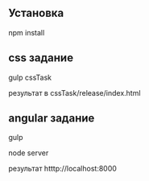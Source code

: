 ## Установка
  npm install

## css задание
  gulp cssTask

  результат в cssTask/release/index.html

## angular задание
  gulp 

  node server

  результат htttp://localhost:8000


